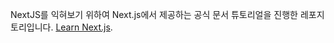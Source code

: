 NextJS를 익혀보기 위하여 Next.js에서 제공하는 공식 문서 튜토리얼을 진행한 레포지토리입니다.
[Learn Next.js](https://nextjs.org/learn).
